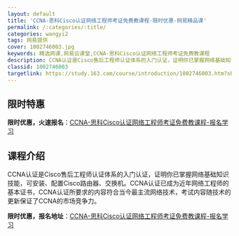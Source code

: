 ```yaml
---
layout: default
title: 'CCNA-思科Cisco认证网络工程师考证免费教课程-限时优惠-网易精品课'
permalink: /:categories/:title/
categories: wangyi2
tags: 网易提供
cover: 1002746003.jpg
keywords: 精选网课,网易云课堂,CCNA-思科Cisco认证网络工程师考证免费教课程
description: CCNA认证是Cisco售后工程师认证体系的入门认证，证明你已掌握网络基础知识技能，可安装、配置Cisco路由器、交换机
classid: 1002746003
targetlink: https://study.163.com/course/introduction/1002746003.htm?share=1&shareId=1025206652&utm_campaign=share&utm_medium=iphoneShare&utm_source=&utm_u=1025206652
---
```


## 限时特惠

**限时优惠，火速报名**：[CCNA-思科Cisco认证网络工程师考证免费教课程-报名学习](https://study.163.com/course/introduction/1002746003.htm?share=1&shareId=1025206652&utm_campaign=share&utm_medium=iphoneShare&utm_source=&utm_u=1025206652)

## 课程介绍

CCNA认证是Cisco售后工程师认证体系的入门认证，证明你已掌握网络基础知识技能，可安装、配置Cisco路由器、交换机。CCNA认证已成为近年网络工程师的基本证书，CCNA认证所要求的内容符合当今最主流网络技术，考试内容随技术的更新保证了CCNA的市场竞争力。

**限时优惠，报名地址**：[CCNA-思科Cisco认证网络工程师考证免费教课程-报名学习](https://study.163.com/course/introduction/1002746003.htm?share=1&shareId=1025206652&utm_campaign=share&utm_medium=iphoneShare&utm_source=&utm_u=1025206652)

